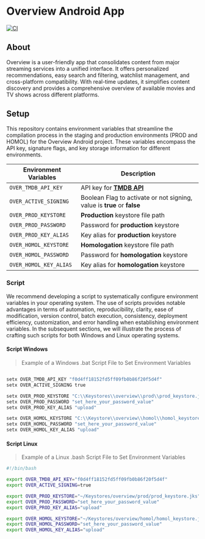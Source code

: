 # Overview Android App
[![CI](https://github.com/leoallvez/take/actions/workflows/ci.yml/badge.svg)](https://github.com/leoallvez/take/actions/workflows/ci.yml)

## About
Overview is a user-friendly app that consolidates content from major streaming services into a unified interface. It offers personalized recommendations, easy search and filtering, watchlist management, and cross-platform compatibility. With real-time updates, it simplifies content discovery and provides a comprehensive overview of available movies and TV shows across different platforms.

## Setup
This repository contains environment variables that streamline the compilation process in the staging and production environments (PROD and HOMOL) for the Overview Android project. These variables encompass the API key, signature flags, and key storage information for different environments.

| Environment Variables    | Description                                                                                  |
|--------------------------|----------------------------------------------------------------------------------------------|
| `OVER_TMDB_API_KEY`      | API key for [**TMDB API**](https://developers.themoviedb.org/3/getting-started/introduction) |
| `OVER_ACTIVE_SIGNING`    | Boolean Flag to activate or not signing, value is **true** or **false**                      |
| `OVER_PROD_KEYSTORE`     | **Production** keystore file path                                                            |
| `OVER_PROD_PASSWORD`     | Password for **production** keystore                                                         |
| `OVER_PROD_KEY_ALIAS`    | Key alias for **production** keystore                                                        |
| `OVER_HOMOL_KEYSTORE`    | **Homologation** keystore file path                                                          |
| `OVER_HOMOL_PASSWORD`    | Password for **homologation** keystore                                                       |
| `OVER_HOMOL_KEY_ALIAS`   | Key alias for **homologation** keystore                                                      |

### Script
We recommend developing a script to systematically configure environment variables in your operating system. The use of scripts provides notable advantages in terms of automation, reproducibility, clarity, ease of modification, version control, batch execution, consistency, deployment efficiency, customization, and error handling when establishing environment variables. In the subsequent sections, we will illustrate the process of crafting such scripts for both Windows and Linux operating systems.

#### Script Windows

> Example of a Windows .bat Script File to Set Environment Variables
```bat

setx OVER_TMDB_API_KEY "f0d4ff18152fd5ff09fb0b86f20f5d4f"
setx OVER_ACTIVE_SIGNING true

setx OVER_PROD_KEYSTORE "C:\\Keystores\\overview\\prod\\prod_keystore.jks"
setx OVER_PROD_PASSWORD "set_here_your_password_value"
setx OVER_PROD_KEY_ALIAS "upload"

setx OVER_HOMOL_KEYSTORE "C:\\Keystore\\overview\\homol\\homol_keystore.jks"
setx OVER_HOMOL_PASSWORD "set_here_your_password_value"
setx OVER_HOMOL_KEY_ALIAS "upload"

```
#### Script Linux

> Example of a Linux .bash Script File to Set Environment Variables
```bash
#!/bin/bash

export OVER_TMDB_API_KEY="f0d4ff18152fd5ff09fb0b86f20f5d4f"
export OVER_ACTIVE_SIGNING=true

export OVER_PROD_KEYSTORE="~/Keystores/overview/prod/prod_keystore.jks"
export OVER_PROD_PASSWORD="set_here_your_password_value"
export OVER_PROD_KEY_ALIAS="upload"

export OVER_HOMOL_KEYSTORE="~/Keystores/overview/homol/homol_keystore.jks"
export OVER_HOMOL_PASSWORD="set_here_your_password_value"
export OVER_HOMOL_KEY_ALIAS="upload"

```
